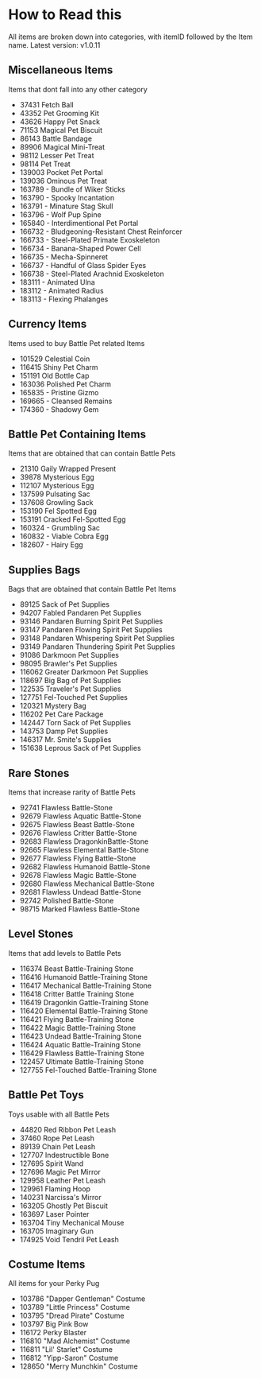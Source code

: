 # How to Read this
All items are broken down into categories, with itemID followed by the Item name.
Latest version: v1.0.11

## Miscellaneous Items
Items that dont fall into any other category

* 37431 Fetch Ball
* 43352 Pet Grooming Kit
* 43626 Happy Pet Snack
* 71153 Magical Pet Biscuit
* 86143 Battle Bandage
* 89906 Magical Mini-Treat
* 98112 Lesser Pet Treat
* 98114 Pet Treat
* 139003 Pocket Pet Portal
* 139036 Ominous Pet Treat
* 163789 - Bundle of Wiker Sticks
* 163790 - Spooky Incantation
* 163791 - Minature Stag Skull
* 163796 - Wolf Pup Spine
* 165840 - Interdimentional Pet Portal
* 166732 - Bludgeoning-Resistant Chest Reinforcer
* 166733 - Steel-Plated Primate Exoskeleton
* 166734 - Banana-Shaped Power Cell
* 166735 - Mecha-Spinneret
* 166737 - Handful of Glass Spider Eyes
* 166738 - Steel-Plated Arachnid Exoskeleton
* 183111 - Animated Ulna
* 183112 - Animated Radius
* 183113 - Flexing Phalanges

## Currency Items
Items used to buy Battle Pet related Items

* 101529 Celestial Coin
* 116415 Shiny Pet Charm
* 151191 Old Bottle Cap
* 163036 Polished Pet Charm
* 165835 - Pristine Gizmo
* 169665 - Cleansed Remains
* 174360 - Shadowy Gem

## Battle Pet Containing Items
Items that are obtained that can contain Battle Pets

* 21310 Gaily Wrapped Present
* 39878 Mysterious Egg
* 112107 Mysterious Egg
* 137599 Pulsating Sac
* 137608 Growling Sack
* 153190 Fel Spotted Egg
* 153191 Cracked Fel-Spotted Egg
* 160324 - Grumbling Sac
* 160832 - Viable Cobra Egg
* 182607 - Hairy Egg

## Supplies Bags
Bags that are obtained that contain Battle Pet Items

* 89125 Sack of Pet Supplies
* 94207 Fabled Pandaren Pet Supplies
* 93146 Pandaren Burning Spirit Pet Supplies
* 93147 Pandaren Flowing Spirit Pet Supplies
* 93148 Pandaren Whispering Spirit Pet Supplies
* 93149 Pandaren Thundering Spirit Pet Supplies
* 91086 Darkmoon Pet Supplies
* 98095 Brawler's Pet Supplies
* 116062 Greater Darkmoon Pet Supplies
* 118697 Big Bag of Pet Supplies
* 122535 Traveler's Pet Supplies
* 127751 Fel-Touched Pet Supplies
* 120321 Mystery Bag
* 116202 Pet Care Package
* 142447 Torn Sack of Pet Supplies
* 143753 Damp Pet Supplies
* 146317 Mr. Smite's Supplies
* 151638 Leprous Sack of Pet Supplies

## Rare Stones
Items that increase rarity of Battle Pets

* 92741 Flawless Battle-Stone
* 92679 Flawless Aquatic Battle-Stone
* 92675 Flawless Beast Battle-Stone
* 92676 Flawless Critter Battle-Stone
* 92683 Flawless DragonkinBattle-Stone
* 92665 Flawless Elemental Battle-Stone
* 92677 Flawless Flying Battle-Stone
* 92682 Flawless Humanoid Battle-Stone
* 92678 Flawless Magic Battle-Stone
* 92680 Flawless Mechanical Battle-Stone
* 92681 Flawless Undead Battle-Stone
* 92742 Polished Battle-Stone
* 98715 Marked Flawless Battle-Stone

## Level Stones
Items that add levels to Battle Pets

* 116374 Beast Battle-Training Stone
* 116416 Humanoid Battle-Training Stone
* 116417 Mechanical Battle-Training Stone
* 116418 Critter Battle Training Stone
* 116419 Dragonkin Gattle-Training Stone
* 116420 Elemental Battle-Training Stone
* 116421 Flying Battle-Training Stone
* 116422 Magic Battle-Training Stone
* 116423 Undead Battle-Training Stone
* 116424 Aquatic Battle-Training Stone
* 116429 Flawless Battle-Training Stone
* 122457 Ultimate Battle-Training Stone
* 127755 Fel-Touched Battle-Training Stone

## Battle Pet Toys
Toys usable with all Battle Pets

* 44820 Red Ribbon Pet Leash
* 37460 Rope Pet Leash
* 89139 Chain Pet Leash
* 127707 Indestructible Bone
* 127695 Spirit Wand
* 127696 Magic Pet Mirror
* 129958 Leather Pet Leash
* 129961 Flaming Hoop
* 140231 Narcissa's Mirror
* 163205 Ghostly Pet Biscuit
* 163697 Laser Pointer
* 163704 Tiny Mechanical Mouse
* 163705 Imaginary Gun
* 174925 Void Tendril Pet Leash

## Costume Items
All items for your Perky Pug

* 103786 "Dapper Gentleman" Costume
* 103789 "Little Princess" Costume
* 103795 "Dread Pirate" Costume
* 103797 Big Pink Bow
* 116172 Perky Blaster
* 116810 "Mad Alchemist" Costume
* 116811 "Lil' Starlet" Costume
* 116812 "Yipp-Saron" Costume
* 128650 "Merry Munchkin" Costume
